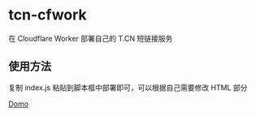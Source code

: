 # tcn-cfwork
在 Cloudflare Worker 部署自己的 T.CN 短链接服务

## 使用方法
复制 index.js 粘贴到脚本框中部署即可，可以根据自己需要修改 HTML 部分 

[Domo](https://tcn.diffumist.workers.dev/)